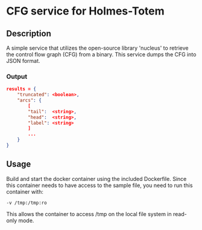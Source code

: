 # CFG service for Holmes-Totem

## Description

A simple service that utilizes the open-source library 'nucleus' to retrieve the control flow graph (CFG) from a binary. This service dumps the CFG into JSON format.

### Output
```json
results = {
	"truncated": <boolean>,
	"arcs": {
		[
		"tail":  <string>,
		"head":  <string>,
		"label": <string>
		]
		...
	}
}
```

## Usage

Build and start the docker container using the included Dockerfile. Since this container needs to have access to the sample file, you need to run this container with:

`-v /tmp:/tmp:ro`

This allows the container to access /tmp on the local file system in read-only mode.
